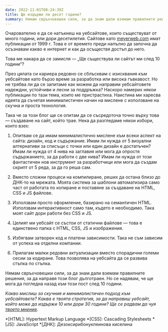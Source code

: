 ```yaml
---
date: 2022-11-01T08:24:39Z
title: Ще издържи ли десет години?
summary: Нямам свръхчовешки сили, за да знам дали вземам правилните решения, за да направя този блог дълготраен. Но се надявам, че ще мога да погледна назад към този пост след 10 години.
---
```

Очарователно е да се натъкнеш на уебсайтове, които съществуват от много години, или дори десетилетия. Сайтове като [meyerweb.com][1] имат публикации от 1999 г. Това е от времето преди напълно да започна да осъзнавам какво е интернет и как да осъществя достъп до него.

Това ме накара да се замисля — „Ще съществува ли сайтът ми след 10 години“?

През цялата си кариера редовно се сблъсквам с изисквания към уебсайтове като бързо време за разработка или висока гъвкавост. Но не трябва ли да се запитаме как можем да направим уебсайтовете надеждни, устойчиви и лесни за поддръжка? Наскоро намерих някои публикации по тази тема, които ме пристрастиха. Наистина ми харесва идеята да съчетая минималистичен начин на мислене с използване на скучна и проста технология.

Така че за този блог ще се опитам да се съсредоточа точно върху това — създаване на сайт, който трае. Нека да разгледаме някои избори, които взех:

1. Опитвам се да имам минималистично мислене към всеки аспект на сайта: дизайн, код и съдържание. Имам ли нужда от 5 визуални алтернативи за списъци с точки или един дизайн е достатъчен? Имам ли нужда от 4 нива на заглавия или мога да опростя съдържанието, за да работи с две нива? Имам ли нужда от този фантастичен нов инструмент за разработчици или мога да създам скрипт от 5 реда, за да го реша сам.

2. Вместо сложни процеси на компилиране, реших да остана близо до ДНК-то на мрежата. Моята система за шаблони автоматизира само част от работата по копиране и поставяне за създаване на HTML, CSS и JS файлове.

3. Използвам просто оформление, базирано на семантичен HTML. Използвам интерактивност само там, където е необходимо. Така моят сайт дори работи без CSS и JS.

4. Целият ми уебсайт се състои от статични файлове — това е единствено папка с HTML, CSS, JS и изображения.

5. Избягвам затворен код и платени зависимости. Така не съм зависим от успеха на отделни компании.

6. Прилагам малки редовни актуализации вместо спорадични големи сесии за кодиране. Това позволява на уебсайта да се развива стъпка по стъпка.

Нямам свръхчовешки сили, за да знам дали вземам правилните решения, за да направя този блог дълготраен. Но се надявам, че ще мога да погледна назад към този пост след 10 години.

*Какво мислиш за скучния и минималистичен подход към уебсайтовете? Каква е твоята стратегия, за да направиш уебсайт, който може да издържи 10 или дори 30 години? Ще се радвам да чуя [твоето мнение][2].*

[1]: https://meyerweb.com
[2]: /contact/

*[HTML]: Hypertext Markup Language
*[CSS]: Cascading Stylesheets
*[JS]: JavaScript
*[ДНК]: Дезоксирибонуклеинова киселина
